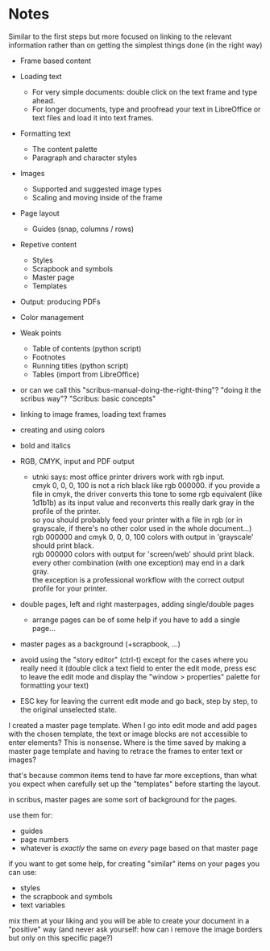 # Notes

Similar to the first steps but more focused on linking to the relevant information rather than on getting the simplest things done (in the right way)

- Frame based content
- Loading text
  - For very simple documents: double click on the text frame and type ahead.
  - For longer documents, type and proofread your text in LibreOffice or text files and load it into text frames.
- Formatting text
  - The content palette
  - Paragraph and character styles
- Images
  - Supported and suggested image types
  - Scaling and moving inside of the frame
- Page layout
  - Guides (snap, columns / rows)
- Repetive content
  - Styles
  - Scrapbook and symbols
  - Master page
  - Templates
- Output: producing PDFs
- Color management
- Weak points
  - Table of contents (python script)
  - Footnotes
  - Running titles (python script)
  - Tables (import from LibreOffice)

- or can we call this "scribus-manual-doing-the-right-thing"? "doing it the scribus way"? "Scribus: basic concepts"
- linking to image frames, loading text frames
- creating and using colors
- bold and italics
- RGB, CMYK, input and PDF output
  - utnki says: most office printer drivers work with rgb input.  
    cmyk 0, 0, 0, 100 is not a rich black like rgb 000000. if you provide a file in cmyk, the driver converts this tone to some rgb equivalent (like 1d1b1b) as its input value and  reconverts this really dark gray in the profile of the printer.  
    so you should probably feed your printer with a file in rgb (or in grayscale, if there's no other color used in the whole document…)  
    rgb 000000 and cmyk 0, 0, 0, 100 colors with output in 'grayscale' should print black.  
    rgb 000000 colors with output for 'screen/web' should print black.  
    every other combination (with one exception) may end in a dark gray.  
    the exception is a professional workflow with the correct output profile for your printer.
- double pages, left and right masterpages, adding single/double pages
  - arrange pages can be of some help if you have to add a single page...
- master pages as a background (+scrapbook, ...)
- avoid using the "story editor" (ctrl-t) except for the cases where you really need it (double click a text field to enter the edit mode, press esc to leave the edit mode and display the "window > properties" palette for formatting your text)
- ESC key for leaving the current edit mode and go back, step by step, to the original unselected state.


I created a master page template. When I go into edit mode and add pages with the chosen template, the text or image blocks are not accessible to enter elements? This is nonsense. Where is the time saved by making a master page template and having to retrace the frames to enter text or images?

that's because common items tend to have far more exceptions, than what you expect when carefully set up the "templates" before starting the layout.

in scribus, master pages are some sort of background for the pages.

use them for:

- guides
- page numbers
- whatever is *exactly* the same on *every* page based on that master page

if you want to get some help, for creating "similar" items on your pages you can use:

- styles
- the scrapbook and symbols
- text variables

mix them at your liking and you will be able to create your document in a "positive" way (and never ask yourself: how can i remove the image borders but only on this specific page?)
